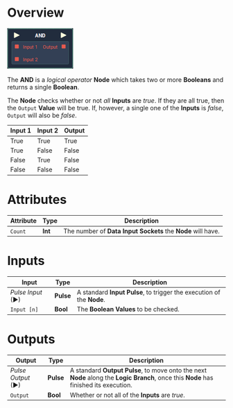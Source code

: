 # Overview

![](../../../../.gitbook/assets/node-and.png)

The **AND** is a *logical operator* **Node** which takes two or more **Booleans** and returns a single **Boolean**.

The **Node** checks whether or not *all* **Inputs** are *true*. If they are all true, then the `Output` **Value** will be true. If, however, a single one of the **Inputs** is *false*, `Output` will also be *false*.

| Input 1 | Input 2 | Output |
| :--- | :--- | :--- |
| True | True | True |
| True | False | False |
| False | True | False |
| False | False | False |

# Attributes

|Attribute|Type|Description|
|---|---|---|
|`Count`|**Int**|The number of **Data Input Sockets** the **Node** will have.|

# Inputs

|Input|Type|Description|
|---|---|---|
|*Pulse Input* (►)|**Pulse**|A standard **Input Pulse**, to trigger the execution of the **Node**.|
|`Input [n]`|**Bool**|The **Boolean Values** to be checked.|

# Outputs

|Output|Type|Description|
|---|---|---|
|*Pulse Output* (►)|**Pulse**|A standard **Output Pulse**, to move onto the next **Node** along the **Logic Branch**, once this **Node** has finished its execution.|
|`Output`|**Bool**|Whether or not all of the **Inputs** are *true*.|